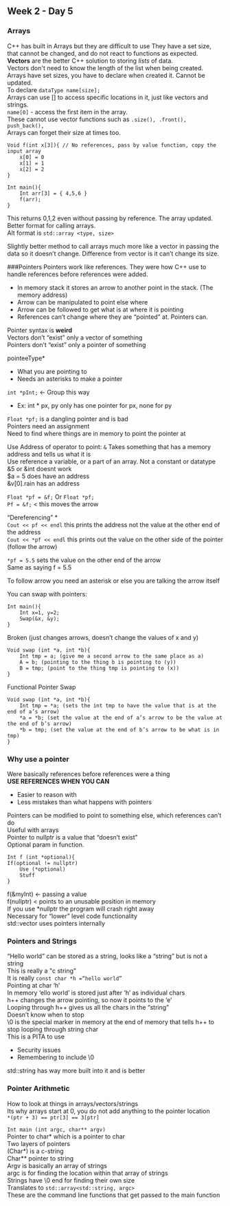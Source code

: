 ## Week 2 - Day 5
### Arrays
C++ has built in Arrays but they are difficult to use
They have a set size, that cannot be changed, and do not react to functions as expected.  
**Vectors** are the better C++ solution to storing *lists* of data.  
Vectors don't need to know the length of the list when being created.  
Arrays have set sizes, you have to declare when created it. Cannot be updated.  
To declare ```dataType name[size];```  
Arrays can use [] to access specific locations in it, just like vectors and strings.  
```name[0]``` - access the first item in the array.  
These cannot use vector functions such as ```.size(), .front(), push_back(),```  
Arrays can forget their size at times too.  

```
Void f(int x[3]){ // No references, pass by value function, copy the input array
    x[0] = 0
    x[1] = 1
    x[2] = 2
}

Int main(){
    Int arr[3] = { 4,5,6 }
    f(arr);
}
```
This returns 0,1,2 even without passing by reference. The array updated.  
Better format for calling arrays.  
Alt format is ```std::array <type, size>``` 

Slightly better method to call arrays much more like a vector in passing the data so it doesn’t change. Difference from vector is it can’t change its size.  

###Pointers
Pointers work like references. They were how C++ use to handle references before references were added.  

* In memory stack it stores an arrow to another point in the stack. (The memory address)
* Arrow can be manipulated to point else where
* Arrow can be followed to get what is at where it is pointing
* References can’t change where they are “pointed” at. Pointers can. 

Pointer syntax is **weird**  
Vectors don’t “exist” only a vector of something  
Pointers don’t “exist” only a pointer of something  

pointeeType*

* What you are pointing to
* Needs an asterisks to make a pointer

```int *pInt;``` <- Group this way 

* Ex: int * px, py only has one pointer for px, none for py

```Float *pf;``` is a dangling pointer and is bad  
Pointers need an assignment  
Need to find where things are in memory to point the pointer at

Use Address of operator to point:
```&```
Takes something that has a memory address and tells us what it is  
Use reference a variable, or a part of an array. Not a constant or datatype  
&5 or &int doesnt work  
$a = 5 does have an address  
&v[0].rain has an address

```Float *pf = &f;``` Or ```Float *pf;```   
```Pf = &f;``` < this moves the arrow

“Dereferencing” *  
```Cout << pf << endl``` this prints the address not the value at the other end of the address  
```Cout << *pf << endl``` this prints out the value on the other side of the pointer (follow the arrow)  

```*pf = 5.5``` sets the value on the other end of the arrow  
Same as saying f = 5.5  

To follow arrow you need an asterisk or else you are talking the arrow itself  

You can swap with pointers:  

```
Int main(){
    Int x=1, y=2;
    Swap(&x, &y);
}
```
Broken (just changes arrows, doesn’t change the values of x and y)

```
Void swap (int *a, int *b){
    Int tmp = a; (give me a second arrow to the same place as a)
    A = b; (pointing to the thing b is pointing to (y))
    B = tmp; (point to the thing tmp is pointing to (x))
}
```
Functional Pointer Swap

```
Void swap (int *a, int *b){
    Int tmp = *a; (sets the int tmp to have the value that is at the end of a’s arrow)
    *a = *b; (set the value at the end of a’s arrow to be the value at the end of b’s arrow)
    *b = tmp; (set the value at the end of b’s arrow to be what is in tmp)
}
```

### Why use a pointer
Were basically references before references were a thing  
**USE REFERENCES WHEN YOU CAN**
    
* Easier to reason with
* Less mistakes than what happens with pointers
 
Pointers can be modified to point to something else, which references can’t do  
Useful with arrays  
Pointer to nullptr is a value that “doesn’t exist”  
Optional param in function. 

```
Int f (int *optional){
If(optional != nullptr)
	Use (*optional)
	Stuff
}
```

f(&myInt) <- passing a value  
f(nullptr) < points to an unusable position in memory  
If you use *nullptr the program will crash right away  
Necessary for “lower” level code functionality  
std::vector uses pointers internally  

### Pointers and Strings
“Hello world” can be stored as a string, looks like a “string” but is not a string  
This is really a "c string"  
It is really ```const char *h =“hello world”```  
Pointing at char ‘h’  
In memory ‘ello world’ is stored just after ‘h’ as individual chars  
h++ changes the arrow pointing, so now it points to the ‘e’  
Looping through h++ gives us all the chars in the “string”  
Doesn’t know when to stop  
\0 is the special marker in memory at the end of memory that tells h++ to stop looping through string char  
This is a PITA to use  

* Security issues
* Remembering to include \0

std::string has way more built into it and is better  

### Pointer Arithmetic
How to look at things in arrays/vectors/strings  
Its why arrays start at 0, you do not add anything to the pointer location  
```*(ptr + 3) == ptr[3] == 3[ptr]```  

```Int main (int argc, char** argv)```  
Pointer to char\* which is a pointer to char  
Two layers of pointers  
(Char\*) is a c-string  
Char\*\* pointer to string  
Argv is basically an array of strings  
argc is for finding the location within that array of strings  
Strings have \0 end for finding their own size  
Translates to ```std::array<std::string, argc>```  
These are the command line functions that get passed to the main function